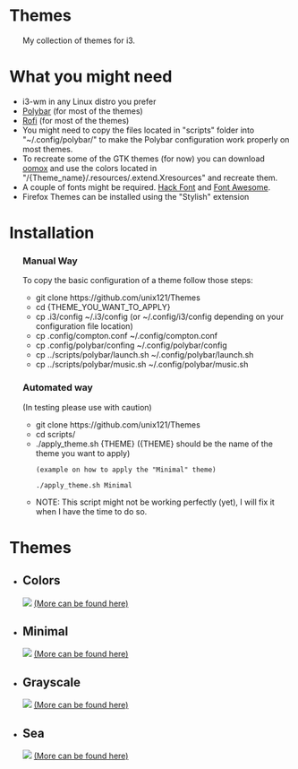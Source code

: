 <link rel="stylesheet" href="https://github.com/unix121/Themes/blob/master/style.css">
  <h1>Themes</h1>
  <ul>
   My collection of themes for i3. 
  </ul>
  
  <h1>What you might need</h1>
  <ul>
    <li> i3-wm in any Linux distro you prefer</li>
    <li> <a href="https://github.com/jaagr/polybar">Polybar</a> (for most of the themes)</li>
    <li> <a href="https://davedavenport.github.io/rofi/">Rofi</a> (for most of the themes)</li>
    <li> You might need to copy the files located in "scripts" folder into "~/.config/polybar/"
      to make the Polybar configuration work properly on most themes.</li>
    <li> To recreate some of the GTK themes (for now) you can download <a href="https://github.com/actionless/oomox">oomox</a> and use the 
      colors located in "/{Theme_name}/.resources/.extend.Xresources" and recreate them.</li>
    <li> A couple of fonts might be required. <a href="https://github.com/chrissimpkins/Hack">Hack Font</a> and <a href="http://fontawesome.io/">Font Awesome</a>.</li>
    <li> Firefox Themes can be installed using the "Stylish" extension</li>
  </ul>
  
<h1>Installation</h1> 
<ul>
 <h3>Manual Way</h3> To copy the basic configuration of a theme follow those steps:
  <ul>
  <li> git clone https://github.com/unix121/Themes </li>
  <li> cd {THEME_YOU_WANT_TO_APPLY}</li>
  <li> cp .i3/config ~/.i3/config (or ~/.config/i3/config depending on your configuration file location)</li>
  <li> cp .config/compton.conf ~/.config/compton.conf</li>
  <li> cp .config/polybar/confing ~/.config/polybar/config</li>
  <li> cp ../scripts/polybar/launch.sh ~/.config/polybar/launch.sh</li>
  <li> cp ../scripts/polybar/music.sh ~/.config/polybar/music.sh</li>
  </ul>
  <h3>Automated way</h3> (In testing please use with caution)
  <ul>
  <li> git clone https://github.com/unix121/Themes</li>
  <li> cd scripts/</li>
  <li> ./apply_theme.sh {THEME} ({THEME} should be the name of the theme you want to apply)

    (example on how to apply the "Minimal" theme)

    ./apply_theme.sh Minimal
 </li>
  <li> NOTE: This script might not be working perfectly (yet), I will fix it when I have the time to do so.</li>
  </ul>
</ul>
  
<h1>Themes</h1>

<ul>
  <li><h2>Colors</h2>
    <img src="http://i.imgur.com/ZUEzkiT.png">
    <a href="http://imgur.com/a/ub0Jl">(More can be found here)</a></li>
  <li><h2>Minimal</h2>
    <img src="http://i.imgur.com/aaosiZ2.png">
    <a href="http://imgur.com/gallery/bZHDF">(More can be found here)</a></li>
  <li><h2>Grayscale</h2>
    <img src="http://i.imgur.com/K0uT5ua.png">
    <a href="http://imgur.com/gallery/1TYFd">(More can be found here)</a></li>
  <li><h2>Sea</h2>
    <img src="http://i.imgur.com/yapFCCe.png">
    <a href="http://imgur.com/a/3BsTW">(More can be found here)</a></li>
  </ul>
